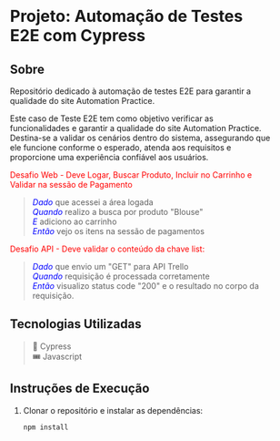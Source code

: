 <div style="background-image: url('https://www.lambdatest.com/learning-hub/cypress-javascript'); background-size: cover; padding: 20px;">

# Projeto: Automação de Testes E2E com Cypress

## Sobre
Repositório dedicado à automação de testes E2E para garantir a qualidade do site Automation Practice.

Este caso de Teste E2E tem como objetivo verificar as funcionalidades e garantir a qualidade do site Automation Practice. Destina-se a validar os cenários dentro do sistema, assegurando que ele funcione conforme o esperado, atenda aos requisitos e proporcione uma experiência confiável aos usuários.

<span style="color:red">Desafio Web - Deve Logar, Buscar Produto, Incluir no Carrinho e Validar na sessão de Pagamento</span><br>
> <i><span style="color:blue">Dado</span></i> que acessei a área logada<br>
  <i><span style="color:blue">Quando</span></i> realizo a busca por produto "Blouse"<br>
  <i><span style="color:blue">E</span></i> adiciono ao carrinho<br>
  <i><span style="color:blue">Então</span></i> vejo os itens na sessão de pagamentos

<span style="color:red">Desafio API - Deve validar o conteúdo da chave list:</span><br>
> <i><span style="color:blue">Dado</span></i> que envio um "GET" para API Trello<br>
  <i><span style="color:blue">Quando</span></i> requisição é processada corretamente<br>
  <i><span style="color:blue">Então</span></i> visualizo status code "200" e o resultado no corpo da requisição.

## Tecnologias Utilizadas
> 🎯 Cypress<br>
> 🎟️ Javascript

## Instruções de Execução

1. Clonar o repositório e instalar as dependências:
   ```bash
   npm install

